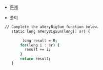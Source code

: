 - [문제](https://www.hackerrank.com/challenges/a-very-big-sum/problem)

- 풀이
```sh
 // Complete the aVeryBigSum function below.
    static long aVeryBigSum(long[] ar) {
     
         long result = 0;
        for(long i : ar) {
          result += i;   
        }
        return result;
    }
```
